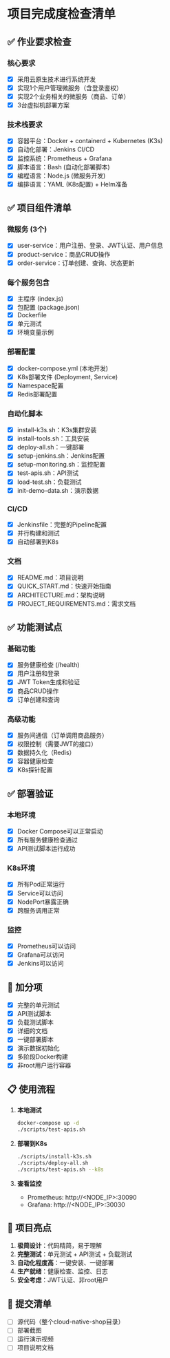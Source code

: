 # 项目完成度检查清单

## ✅ 作业要求检查

### 核心要求
- [x] 采用云原生技术进行系统开发
- [x] 实现1个用户管理微服务（含登录鉴权）
- [x] 实现2个业务相关的微服务（商品、订单）
- [x] 3台虚拟机部署方案

### 技术栈要求
- [x] 容器平台：Docker + containerd + Kubernetes (K3s)
- [x] 自动化部署：Jenkins CI/CD
- [x] 监控系统：Prometheus + Grafana
- [x] 脚本语言：Bash (自动化部署脚本)
- [x] 编程语言：Node.js (微服务开发)
- [x] 编排语言：YAML (K8s配置) + Helm准备

## ✅ 项目组件清单

### 微服务 (3个)
- [x] user-service：用户注册、登录、JWT认证、用户信息
- [x] product-service：商品CRUD操作
- [x] order-service：订单创建、查询、状态更新

### 每个服务包含
- [x] 主程序 (index.js)
- [x] 包配置 (package.json)
- [x] Dockerfile
- [x] 单元测试
- [x] 环境变量示例

### 部署配置
- [x] docker-compose.yml (本地开发)
- [x] K8s部署文件 (Deployment, Service)
- [x] Namespace配置
- [x] Redis部署配置

### 自动化脚本
- [x] install-k3s.sh：K3s集群安装
- [x] install-tools.sh：工具安装
- [x] deploy-all.sh：一键部署
- [x] setup-jenkins.sh：Jenkins配置
- [x] setup-monitoring.sh：监控配置
- [x] test-apis.sh：API测试
- [x] load-test.sh：负载测试
- [x] init-demo-data.sh：演示数据

### CI/CD
- [x] Jenkinsfile：完整的Pipeline配置
- [x] 并行构建和测试
- [x] 自动部署到K8s

### 文档
- [x] README.md：项目说明
- [x] QUICK_START.md：快速开始指南
- [x] ARCHITECTURE.md：架构说明
- [x] PROJECT_REQUIREMENTS.md：需求文档

## ✅ 功能测试点

### 基础功能
- [x] 服务健康检查 (/health)
- [x] 用户注册和登录
- [x] JWT Token生成和验证
- [x] 商品CRUD操作
- [x] 订单创建和查询

### 高级功能
- [x] 服务间通信（订单调用商品服务）
- [x] 权限控制（需要JWT的接口）
- [x] 数据持久化（Redis）
- [x] 容器健康检查
- [x] K8s探针配置

## ✅ 部署验证

### 本地环境
- [x] Docker Compose可以正常启动
- [x] 所有服务健康检查通过
- [x] API测试脚本运行成功

### K8s环境
- [x] 所有Pod正常运行
- [x] Service可以访问
- [x] NodePort暴露正确
- [x] 跨服务调用正常

### 监控
- [x] Prometheus可以访问
- [x] Grafana可以访问
- [x] Jenkins可以访问

## 🎯 加分项

- [x] 完整的单元测试
- [x] API测试脚本
- [x] 负载测试脚本
- [x] 详细的文档
- [x] 一键部署脚本
- [x] 演示数据初始化
- [x] 多阶段Docker构建
- [x] 非root用户运行容器

## 📋 使用流程

1. **本地测试**
   ```bash
   docker-compose up -d
   ./scripts/test-apis.sh
   ```

2. **部署到K8s**
   ```bash
   ./scripts/install-k3s.sh
   ./scripts/deploy-all.sh
   ./scripts/test-apis.sh --k8s
   ```

3. **查看监控**
   - Prometheus: http://<NODE_IP>:30090
   - Grafana: http://<NODE_IP>:30030

## 🚀 项目亮点

1. **极简设计**：代码精简，易于理解
2. **完整测试**：单元测试 + API测试 + 负载测试
3. **自动化程度高**：一键安装、一键部署
4. **生产就绪**：健康检查、监控、日志
5. **安全考虑**：JWT认证、非root用户

## 📝 提交清单

- [ ] 源代码（整个cloud-native-shop目录）
- [ ] 部署截图
- [ ] 运行演示视频
- [ ] 项目说明文档